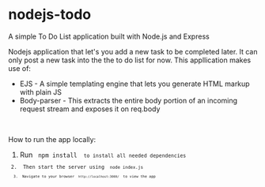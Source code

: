 # nodejs-todo
A simple To Do List application built with Node.js and Express

<p> Nodejs application that let's you add a new task to be completed later. It can only post a new task into the 
the to do list for now. This appllication makes use of: </p>

<ul>
<li> EJS - A simple templating engine that lets you generate HTML markup with plain JS </li>
<li> Body-parser - This extracts the entire body portion of an incoming request stream and exposes it on req.body </li>
</ul>


<br>

<p> How to run the app locally: </p>

<ol>
<li> Run <code> npm install <code> to install all needed dependencies </li>
<li> Then start the server using <code> node index.js <code> </li>
<li> Navigate to your browser <code> http://localhost:3000/ </code> to view the app </li>
</ol>

